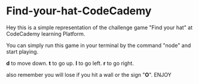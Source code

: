 # Find-your-hat-CodeCademy
Hey this is a simple representation of the challenge game "Find your hat" at CodeCademy learning Platform. 

You can simply run this game in your terminal by the command "node" and start playing.

**d** to move down. 
**t** to go up.
**l** to go left.
**r** to go right.

also remember you will lose if you hit a wall or the sign "**O**". ENJOY
